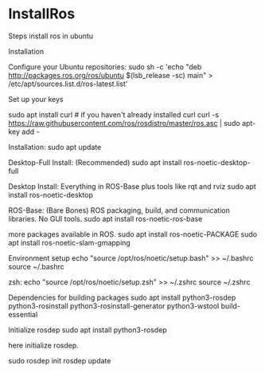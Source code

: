 # InstallRos
Steps install ros in ubuntu

Installation

Configure your Ubuntu repositories:
sudo sh -c 'echo "deb http://packages.ros.org/ros/ubuntu $(lsb_release -sc) main" > /etc/apt/sources.list.d/ros-latest.list'

Set up your keys

sudo apt install curl # if you haven't already installed curl
curl -s https://raw.githubusercontent.com/ros/rosdistro/master/ros.asc | sudo apt-key add -

Installation:
sudo apt update

Desktop-Full Install: (Recommended) 
sudo apt install ros-noetic-desktop-full

Desktop Install: Everything in ROS-Base plus tools like rqt and rviz
sudo apt install ros-noetic-desktop

ROS-Base: (Bare Bones) ROS packaging, build, and communication libraries. No GUI tools.
sudo apt install ros-noetic-ros-base

 more packages available in ROS.
sudo apt install ros-noetic-PACKAGE
sudo apt install ros-noetic-slam-gmapping

Environment setup
echo "source /opt/ros/noetic/setup.bash" >> ~/.bashrc
source ~/.bashrc

zsh:
echo "source /opt/ros/noetic/setup.zsh" >> ~/.zshrc
source ~/.zshrc

Dependencies for building packages
sudo apt install python3-rosdep python3-rosinstall python3-rosinstall-generator python3-wstool build-essential

Initialize rosdep
sudo apt install python3-rosdep

here initialize rosdep.

sudo rosdep init
rosdep update
